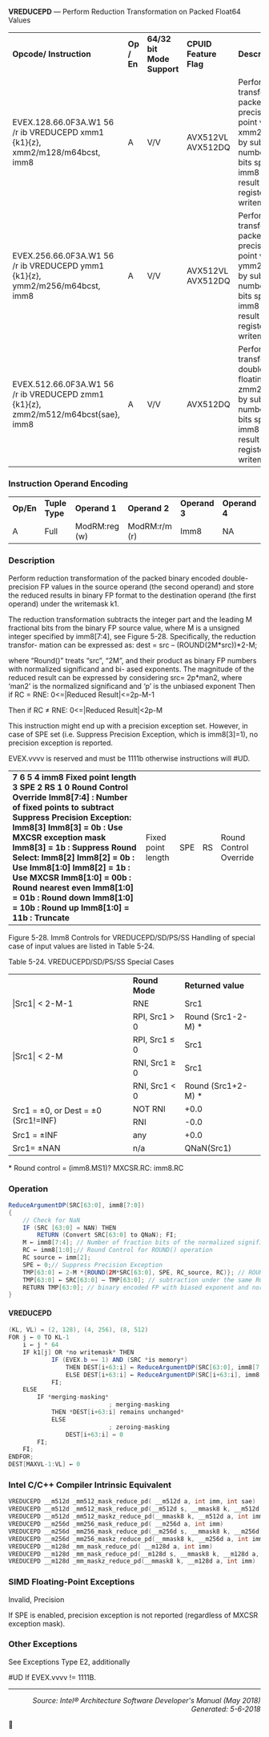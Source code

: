 <b>VREDUCEPD</b> — Perform Reduction Transformation on Packed Float64 Values
<table>
	<tr>
		<td><b>Opcode/ Instruction</b></td>
		<td><b>Op / En</b></td>
		<td><b>64/32 bit Mode Support</b></td>
		<td><b>CPUID Feature Flag</b></td>
		<td><b>Description</b></td>
	</tr>
	<tr>
		<td>EVEX.128.66.0F3A.W1 56 /r ib VREDUCEPD xmm1 {k1}{z}, xmm2/m128/m64bcst, imm8</td>
		<td>A</td>
		<td>V/V</td>
		<td>AVX512VL AVX512DQ</td>
		<td>Perform reduction transformation on packed double-precision floating point values in xmm2/m128/m32bcst by subtracting a number of fraction bits specified by the imm8 field. Stores the result in xmm1 register under writemask k1.</td>
	</tr>
	<tr>
		<td>EVEX.256.66.0F3A.W1 56 /r ib VREDUCEPD ymm1 {k1}{z}, ymm2/m256/m64bcst, imm8</td>
		<td>A</td>
		<td>V/V</td>
		<td>AVX512VL AVX512DQ</td>
		<td>Perform reduction transformation on packed double-precision floating point values in ymm2/m256/m32bcst by subtracting a number of fraction bits specified by the imm8 field. Stores the result in ymm1 register under writemask k1.</td>
	</tr>
	<tr>
		<td>EVEX.512.66.0F3A.W1 56 /r ib VREDUCEPD zmm1 {k1}{z}, zmm2/m512/m64bcst{sae}, imm8</td>
		<td>A</td>
		<td>V/V</td>
		<td>AVX512DQ</td>
		<td>Perform reduction transformation on double-precision floating point values in zmm2/m512/m32bcst by subtracting a number of fraction bits specified by the imm8 field. Stores the result in zmm1 register under writemask k1.</td>
	</tr>
</table>


### Instruction Operand Encoding
<table>
	<tr>
		<td><b>Op/En</b></td>
		<td><b>Tuple Type</b></td>
		<td><b>Operand 1</b></td>
		<td><b>Operand 2</b></td>
		<td><b>Operand 3</b></td>
		<td><b>Operand 4</b></td>
	</tr>
	<tr>
		<td>A</td>
		<td>Full</td>
		<td>ModRM:reg (w)</td>
		<td>ModRM:r/m (r)</td>
		<td>Imm8</td>
		<td>NA</td>
	</tr>
</table>


### Description
Perform reduction transformation of the packed binary encoded double-precision FP values in the source operand
(the second operand) and store the reduced results in binary FP format to the destination operand (the first
operand) under the writemask k1.

The reduction transformation subtracts the integer part and the leading M fractional bits from the binary FP source
value, where M is a unsigned integer specified by imm8[7:4], see Figure 5-28. Specifically, the reduction transfor-
mation can be expressed as:
dest = src – (ROUND(2M\*src))\*2-M;

where “Round()” treats “src”, “2M”, and their product as binary FP numbers with normalized significand and bi-
ased exponents.
The magnitude of the reduced result can be expressed by considering src= 2p\*man2,
where ‘man2’ is the normalized significand and ‘p’ is the unbiased exponent
Then if RC = RNE: 0<=|Reduced Result|<=2p-M-1

Then if RC ≠ RNE: 0<=|Reduced Result|<2p-M

This instruction might end up with a precision exception set. However, in case of SPE set (i.e. Suppress Precision
Exception, which is imm8[3]=1), no precision exception is reported.

EVEX.vvvv is reserved and must be 1111b otherwise instructions will \#UD.
<table>
	<tr>
		<td colspan=6 rowspan=3><b>7 6 5 4 imm8 Fixed point length 3 SPE 2 RS 1 0 Round Control Override Imm8[7:4] : Number of fixed points to subtract Suppress Precision Exception: Imm8[3] Imm8[3] = 0b : Use MXCSR exception mask Imm8[3] = 1b : Suppress Round Select: Imm8[2] Imm8[2] = 0b : Use Imm8[1:0] Imm8[2] = 1b : Use MXCSR Imm8[1:0] = 00b : Round nearest even Imm8[1:0] = 01b : Round down Imm8[1:0] = 10b : Round up Imm8[1:0] = 11b : Truncate</b></td>
	</tr>
	<tr>
		<td>Fixed point length</td>
		<td>SPE</td>
		<td>RS</td>
		<td>Round Control Override</td>
	</tr>
	<tr>
	</tr>
</table>

Figure 5-28.  Imm8 Controls for VREDUCEPD/SD/PS/SS
Handling of special case of input values are listed in Table 5-24.

Table 5-24. VREDUCEPD/SD/PS/SS Special Cases
<table>
	<tr>
		<td><b></b></td>
		<td><b>Round Mode</b></td>
		<td><b>Returned value</b></td>
	</tr>
	<tr>
		<td>|Src1| < 2-M-1</td>
		<td>RNE</td>
		<td>Src1</td>
	</tr>
	<tr>
		<td rowspan=4>|Src1| < 2-M</td>
		<td>RPI, Src1 > 0</td>
		<td>Round (Src1-2-M) *</td>
	</tr>
	<tr>
		<td>RPI, Src1 ≤ 0</td>
		<td>Src1</td>
	</tr>
	<tr>
		<td>RNI, Src1 ≥ 0</td>
		<td>Src1</td>
	</tr>
	<tr>
		<td>RNI, Src1 < 0</td>
		<td>Round (Src1+2-M) *</td>
	</tr>
	<tr>
		<td rowspan=2>Src1 = ±0, or Dest = ±0 (Src1!=INF)</td>
		<td>NOT RNI</td>
		<td>+0.0</td>
	</tr>
	<tr>
		<td>RNI</td>
		<td>-0.0</td>
	</tr>
	<tr>
		<td>Src1 = ±INF</td>
		<td>any</td>
		<td>+0.0</td>
	</tr>
	<tr>
		<td>Src1= ±NAN</td>
		<td>n/a</td>
		<td>QNaN(Src1)</td>
	</tr>
</table>

\* Round control = (imm8.MS1)? MXCSR.RC: imm8.RC

### Operation

```java
ReduceArgumentDP(SRC[63:0], imm8[7:0])
{
    // Check for NaN
    IF (SRC [63:0] = NAN) THEN
        RETURN (Convert SRC[63:0] to QNaN); FI;
    M ← imm8[7:4]; // Number of fraction bits of the normalized significand to be subtracted
    RC ← imm8[1:0];// Round Control for ROUND() operation
    RC source ← imm[2];
    SPE ← 0;// Suppress Precision Exception
    TMP[63:0] ← 2-M *{ROUND(2M*SRC[63:0], SPE, RC_source, RC)}; // ROUND() treats SRC and 2M as standard binary FP values
    TMP[63:0] ← SRC[63:0] – TMP[63:0]; // subtraction under the same RC,SPE controls
    RETURN TMP[63:0]; // binary encoded FP with biased exponent and normalized significand
}
```
#### VREDUCEPD
```java
(KL, VL) = (2, 128), (4, 256), (8, 512)
FOR j ← 0 TO KL-1
    i ← j * 64
    IF k1[j] OR *no writemask* THEN
            IF (EVEX.b == 1) AND (SRC *is memory*)
                THEN DEST[i+63:i] ← ReduceArgumentDP(SRC[63:0], imm8[7:0]);
                ELSE DEST[i+63:i] ← ReduceArgumentDP(SRC[i+63:i], imm8[7:0]);
            FI;
    ELSE 
        IF *merging-masking*
                            ; merging-masking
            THEN *DEST[i+63:i] remains unchanged*
            ELSE 
                            ; zeroing-masking
                DEST[i+63:i] = 0
        FI;
    FI;
ENDFOR;
DEST[MAXVL-1:VL] ← 0
```
### Intel C/C++ Compiler Intrinsic Equivalent
```c
VREDUCEPD __m512d _mm512_mask_reduce_pd( __m512d a, int imm, int sae)
VREDUCEPD __m512d _mm512_mask_reduce_pd(__m512d s, __mmask8 k, __m512d a, int imm, int sae)
VREDUCEPD __m512d _mm512_maskz_reduce_pd(__mmask8 k, __m512d a, int imm, int sae)
VREDUCEPD __m256d _mm256_mask_reduce_pd( __m256d a, int imm)
VREDUCEPD __m256d _mm256_mask_reduce_pd(__m256d s, __mmask8 k, __m256d a, int imm)
VREDUCEPD __m256d _mm256_maskz_reduce_pd(__mmask8 k, __m256d a, int imm)
VREDUCEPD __m128d _mm_mask_reduce_pd( __m128d a, int imm)
VREDUCEPD __m128d _mm_mask_reduce_pd(__m128d s, __mmask8 k, __m128d a, int imm)
VREDUCEPD __m128d _mm_maskz_reduce_pd(__mmask8 k, __m128d a, int imm)
```
### SIMD Floating-Point Exceptions
Invalid, Precision

If SPE is enabled, precision exception is not reported (regardless of MXCSR exception mask).

### Other Exceptions

See Exceptions Type E2, additionally
<p>#UD
If EVEX.vvvv != 1111B.

 --- 
<p align="right"><i>Source: Intel® Architecture Software Developer's Manual (May 2018)<br>Generated: 5-6-2018</i></p>
